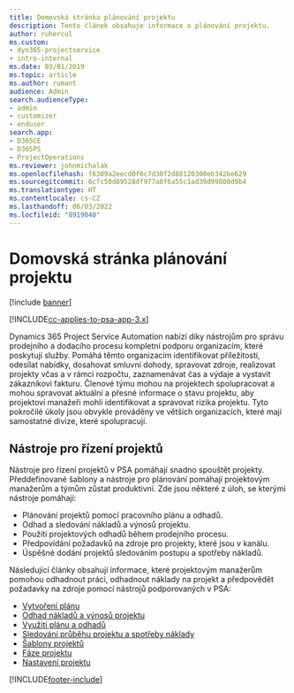 ```yaml
---
title: Domovská stránka plánování projektu
description: Tento článek obsahuje informace o plánování projektu.
author: ruhercul
ms.custom:
- dyn365-projectservice
- intro-internal
ms.date: 03/01/2019
ms.topic: article
ms.author: rumant
audience: Admin
search.audienceType:
- admin
- customizer
- enduser
search.app:
- D365CE
- D365PS
- ProjectOperations
ms.reviewer: johnmichalak
ms.openlocfilehash: f6309a2eecd0f6c7d38f2d88120300eb342be629
ms.sourcegitcommit: 6cfc50d89528df977a8f6a55c1ad39d99800d9b4
ms.translationtype: HT
ms.contentlocale: cs-CZ
ms.lasthandoff: 06/03/2022
ms.locfileid: "8919040"
---
```

# <a name="project-planning-home-page"></a>Domovská stránka plánování projektu

[!include [banner](../includes/psa-now-project-operations.md)]

[!INCLUDE[cc-applies-to-psa-app-3.x](../includes/cc-applies-to-psa-app-3x.md)]

Dynamics 365 Project Service Automation nabízí díky nástrojům pro správu prodejního a dodacího procesu kompletní podporu organizacím, které poskytují služby. Pomáhá těmto organizacím identifikovat příležitosti, odesílat nabídky, dosahovat smluvní dohody, spravovat zdroje, realizovat projekty včas a v rámci rozpočtu, zaznamenávat čas a výdaje a vystavit zákazníkovi fakturu. Členové týmu mohou na projektech spolupracovat a mohou spravovat aktuální a přesné informace o stavu projektu, aby projektoví manažeři mohli identifikovat a spravovat rizika projektu. Tyto pokročilé úkoly jsou obvykle prováděny ve větších organizacích, které mají samostatné divize, které spolupracují.

## <a name="project-management-tools"></a>Nástroje pro řízení projektů

Nástroje pro řízení projektů v PSA pomáhají snadno spouštět projekty. Předdefinované šablony a nástroje pro plánování pomáhají projektovým manažerům a týmům zůstat produktivní. Zde jsou některé z úloh, se kterými nástroje pomáhají:

- Plánování projektů pomocí pracovního plánu a odhadů.
- Odhad a sledování nákladů a výnosů projektu.
- Použití projektových odhadů během prodejního procesu.
- Předpovídání požadavků na zdroje pro projekty, které jsou v kanálu.
- Úspěšné dodání projektů sledováním postupu a spotřeby nákladů.

Následující články obsahují informace, které projektovým manažerům pomohou odhadnout práci, odhadnout náklady na projekt a předpovědět požadavky na zdroje pomocí nástrojů podporovaných v PSA:

- [Vytvoření plánu](project-creating.md)
- [Odhad nákladů a výnosů projektu](project-estimating.md)
- [Využití plánu a odhadů](project-leveraging.md)
- [Sledování průběhu projektu a spotřeby náklady](project-tracking.md)
- [Šablony projektů](project-templates.md)
- [Fáze projektu](project-stages.md)
- [Nastavení projektu](project-settings.md)


[!INCLUDE[footer-include](../includes/footer-banner.md)]
